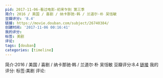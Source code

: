 ```yaml
---
pid: 2017-11-06-看过电影-初来乍到 第三季
简介: 2016 / 美国 / 喜剧 / 纳卡那驰·韩 / 兰道尔·朴 吴恬敏
豆瓣评分: '8.4'
链接: https://movie.douban.com/subject/26740384/
创建时间: '2017-11-06 00:16:41'
我的评分:
标签: 美剧
评论:
tags: [douban]
categories: [timeline]
---
```

简介:2016 / 美国 / 喜剧 / 纳卡那驰·韩 / 兰道尔·朴 吴恬敏
豆瓣评分:8.4
[链接](https://movie.douban.com/subject/26740384/)
我的评分:
标签:美剧
评论:
